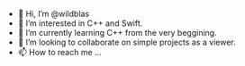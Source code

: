 - 👋 Hi, I’m @wildblas
- 👀 I’m interested in C++ and Swift.
- 🌱 I’m currently learning C++ from the very beggining.
- 💞️ I’m looking to collaborate on simple projects as a viewer.
- 📫 How to reach me ...

<!---
wildblas/wildblas is a ✨ special ✨ repository because its `README.md` (this file) appears on your GitHub profile.
You can click the Preview link to take a look at your changes.
--->
